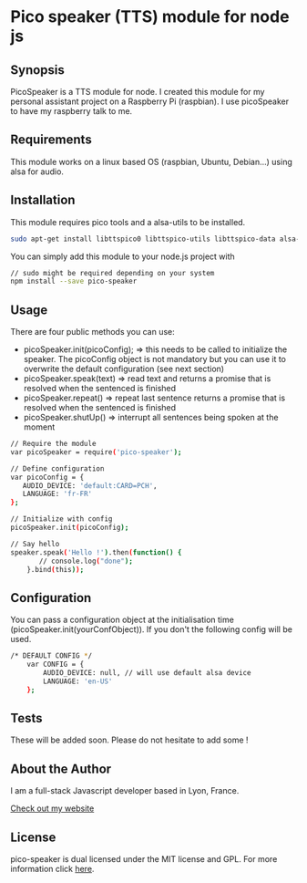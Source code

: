 Pico speaker (TTS) module for node js
===

## Synopsis

PicoSpeaker is a TTS module for node.
I created this module for my personal assistant project on a Raspberry Pi (raspbian). I use picoSpeaker to have my raspberry talk to me.

## Requirements
This module works on a linux based OS (raspbian, Ubuntu, Debian...)  using alsa for audio.

## Installation

This module requires pico tools and a alsa-utils to be installed.
```bash
sudo apt-get install libttspico0 libttspico-utils libttspico-data alsa-utils
```
You can simply add this module to your node.js project with
```bash
// sudo might be required depending on your system
npm install --save pico-speaker
```

## Usage

There are four public methods you can use:
- picoSpeaker.init(picoConfig);
=> this needs to be called to initialize the speaker. The picoConfig object is not mandatory but you can use it to overwrite the default configuration (see next section)
- picoSpeaker.speak(text)
=> read text and returns a promise that is resolved when the sentenced is finished
- picoSpeaker.repeat()
=> repeat last sentence returns a promise that is resolved when the sentenced is finished
- picoSpeaker.shutUp()
=> interrupt all sentences being spoken at the moment

```bash
// Require the module
var picoSpeaker = require('pico-speaker');

// Define configuration
var picoConfig = {
   AUDIO_DEVICE: 'default:CARD=PCH',
   LANGUAGE: 'fr-FR'
};

// Initialize with config
picoSpeaker.init(picoConfig);

// Say hello
speaker.speak('Hello !').then(function() {
       // console.log("done");
    }.bind(this));
```

## Configuration

You can pass a configuration object at the initialisation time (picoSpeaker.init(yourConfObject)). If you don't the following config will be used.

```bash
/* DEFAULT CONFIG */
    var CONFIG = {
        AUDIO_DEVICE: null, // will use default alsa device
        LANGUAGE: 'en-US'
    };
```

## Tests

These will be added soon. Please do not hesitate to add some !

## About the Author

I am a full-stack Javascript developer based in Lyon, France.

[Check out my website](http://www.thomschell.com)

## License

pico-speaker is dual licensed under the MIT license and GPL.
For more information click [here](https://opensource.org/licenses/MIT).
